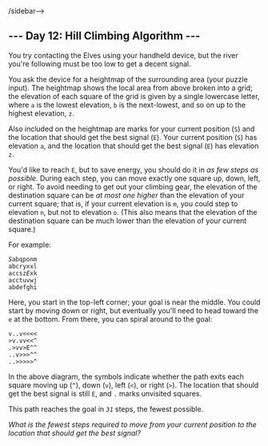 <!DOCTYPE html>
<html lang="en-us">
<!--




Oh, hello!  Funny seeing you here.

I appreciate your enthusiasm, but you aren't going to find much down here.
There certainly aren't clues to any of the puzzles.  The best surprises don't
even appear in the source until you unlock them for real.

Please be careful with automated requests; I'm not a massive company, and I can
only take so much traffic.  Please be considerate so that everyone gets to play.

If you're curious about how Advent of Code works, it's running on some custom
Perl code. Other than a few integrations (auth, analytics, social media), I
built the whole thing myself, including the design, animations, prose, and all
of the puzzles.

The puzzles are most of the work; preparing a new calendar and a new set of
puzzles each year takes all of my free time for 4-5 months. A lot of effort
went into building this thing - I hope you're enjoying playing it as much as I
enjoyed making it for you!

If you'd like to hang out, I'm @ericwastl on Twitter.

- Eric Wastl


















































-->
<body>
<header><div><h1 class="title-global"><a href="/">Advent of Code</a></h1><nav><ul><li><a href="/2022/about">[About]</a></li><li><a href="/2022/events">[Events]</a></li><li><a href="https://teespring.com/stores/advent-of-code" target="_blank">[Shop]</a></li><li><a href="/2022/settings">[Settings]</a></li><li><a href="/2022/auth/logout">[Log Out]</a></li></ul></nav><div class="user">stzanos95 <span class="star-count">17*</span></div></div><div><h1 class="title-event">&nbsp;&nbsp;&nbsp;&nbsp;&nbsp;&nbsp;&nbsp;&nbsp;&nbsp;&nbsp;<span class="title-event-wrap"></span><a href="/2022">2022</a><span class="title-event-wrap"></span></h1><nav><ul><li><a href="/2022">[Calendar]</a></li><li><a href="/2022/support">[AoC++]</a></li><li><a href="/2022/sponsors">[Sponsors]</a></li><li><a href="/2022/leaderboard">[Leaderboard]</a></li><li><a href="/2022/stats">[Stats]</a></li></ul></nav></div></header>

<div id="sidebar">
<div id="sponsor"><div class="quiet">Our <a href="/2022/sponsors">sponsors</a> help make Advent of Code possible:</div><div class="sponsor"><a href="https://www.catawiki.com/en/p/757" target="_blank" onclick="if(ga)ga('send','event','sponsor','sidebar',this.href);" rel="noopener">Catawiki</a> - Turn your passion into your career. Join us! bit.ly/join-cw</div></div>
</div><!-->/sidebar-->

<main>
<article class="day-desc"><h2>--- Day 12: Hill Climbing Algorithm ---</h2><p>You try contacting the Elves using your <span title="When you look up the specs for your handheld device, every field just says &quot;plot&quot;.">handheld device</span>, but the river you're following must be too low to get a decent signal.</p>
<p>You ask the device for a heightmap of the surrounding area (your puzzle input). The heightmap shows the local area from above broken into a grid; the elevation of each square of the grid is given by a single lowercase letter, where <code>a</code> is the lowest elevation, <code>b</code> is the next-lowest, and so on up to the highest elevation, <code>z</code>.</p>
<p>Also included on the heightmap are marks for your current position (<code>S</code>) and the location that should get the best signal (<code>E</code>). Your current position (<code>S</code>) has elevation <code>a</code>, and the location that should get the best signal (<code>E</code>) has elevation <code>z</code>.</p>
<p>You'd like to reach <code>E</code>, but to save energy, you should do it in <em>as few steps as possible</em>. During each step, you can move exactly one square up, down, left, or right. To avoid needing to get out your climbing gear, the elevation of the destination square can be <em>at most one higher</em> than the elevation of your current square; that is, if your current elevation is <code>m</code>, you could step to elevation <code>n</code>, but not to elevation <code>o</code>. (This also means that the elevation of the destination square can be much lower than the elevation of your current square.)</p>
<p>For example:</p>
<pre><code><em>S</em>abqponm
abcryxxl
accsz<em>E</em>xk
acctuvwj
abdefghi
</code></pre>
<p>Here, you start in the top-left corner; your goal is near the middle. You could start by moving down or right, but eventually you'll need to head toward the <code>e</code> at the bottom. From there, you can spiral around to the goal:</p>
<pre><code>v..v&lt;&lt;&lt;&lt;
&gt;v.vv&lt;&lt;^
.&gt;vv&gt;E^^
..v&gt;&gt;&gt;^^
..&gt;&gt;&gt;&gt;&gt;^
</code></pre>
<p>In the above diagram, the symbols indicate whether the path exits each square moving up (<code>^</code>), down (<code>v</code>), left (<code>&lt;</code>), or right (<code>&gt;</code>). The location that should get the best signal is still <code>E</code>, and <code>.</code> marks unvisited squares.</p>
<p>This path reaches the goal in <code><em>31</em></code> steps, the fewest possible.</p>
<p><em>What is the fewest steps required to move from your current position to the location that should get the best signal?</em></p>
</article>
</main>

<!-- ga -->
<!-- /ga -->
</body>
</html>